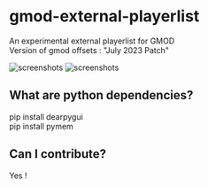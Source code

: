 # gmod-external-playerlist
An experimental external playerlist for GMOD  
Version of gmod offsets : "July 2023 Patch"  

![screenshots](https://media.discordapp.net/attachments/706932420615864332/1132195439089823824/image.png?width=602&height=662)
![screenshots](https://media.discordapp.net/attachments/706932420615864332/1132195705935646720/image.png?width=600&height=661)

## What are python dependencies?
pip install dearpygui  
pip install pymem  

## Can I contribute?
Yes !
